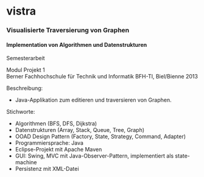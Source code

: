 # vistra
### Visualisierte Traversierung von Graphen

#### Implementation von Algorithmen und Datenstrukturen

Semesterarbeit

Modul Projekt 1<br>
Berner Fachhochschule für Technik und Informatik BFH-TI, Biel/Bienne 2013


Beschreibung:
- Java-Applikation zum editieren und traversieren von Graphen.

Stichworte:
- Algorithmen (BFS, DFS, Dijkstra)
- Datenstrukturen (Array, Stack, Queue, Tree, Graph)
- OOAD Design Pattern (Factory, State, Strategy, Command, Adapter)
- Programmiersprache: Java
- Eclipse-Projekt mit Apache Maven
- GUI: Swing, MVC mit Java-Observer-Pattern, implementiert als state-machine
- Persistenz mit XML-Datei
